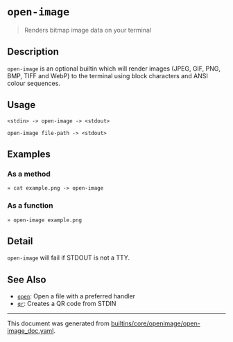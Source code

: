 # `open-image`

> Renders bitmap image data on your terminal

## Description

`open-image` is an optional builtin which will render images (JPEG, GIF,
PNG, BMP, TIFF and WebP) to the terminal using block characters and ANSI
colour sequences.

## Usage

```
<stdin> -> open-image -> <stdout>

open-image file-path -> <stdout>
```

## Examples

### As a method

```
» cat example.png -> open-image
```

### As a function

```
» open-image example.png
```

## Detail

`open-image` will fail if STDOUT is not a TTY.

## See Also

* [`open`](../commands/open.md):
  Open a file with a preferred handler
* [`qr`](../optional/qr.md):
  Creates a QR code from STDIN

<hr/>

This document was generated from [builtins/core/openimage/open-image_doc.yaml](https://github.com/lmorg/murex/blob/master/builtins/core/openimage/open-image_doc.yaml).